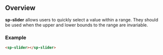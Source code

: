 ## Overview

**sp-slider** allows users to quickly select a value within a range. They should be used when the upper and lower bounds to the range are invariable.

### Example

```html
<sp-slider></sp-slider>
```
